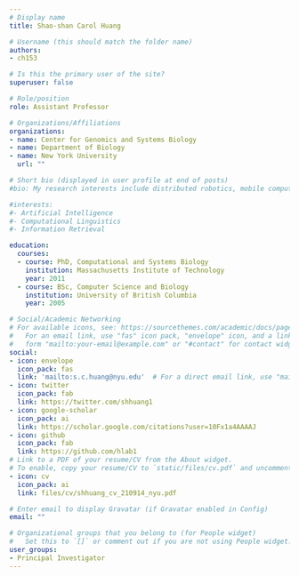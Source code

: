 ```yaml
---
# Display name
title: Shao-shan Carol Huang

# Username (this should match the folder name)
authors:
- ch153

# Is this the primary user of the site?
superuser: false

# Role/position
role: Assistant Professor

# Organizations/Affiliations
organizations:
- name: Center for Genomics and Systems Biology
- name: Department of Biology
- name: New York University
  url: ""

# Short bio (displayed in user profile at end of posts)
#bio: My research interests include distributed robotics, mobile computing and programmable matter.

#interests:
#- Artificial Intelligence
#- Computational Linguistics
#- Information Retrieval

education:
  courses:
  - course: PhD, Computational and Systems Biology
    institution: Massachusetts Institute of Technology
    year: 2011
  - course: BSc, Computer Science and Biology
    institution: University of British Columbia
    year: 2005

# Social/Academic Networking
# For available icons, see: https://sourcethemes.com/academic/docs/page-builder/#icons
#   For an email link, use "fas" icon pack, "envelope" icon, and a link in the
#   form "mailto:your-email@example.com" or "#contact" for contact widget.
social:
- icon: envelope
  icon_pack: fas
  link: 'mailto:s.c.huang@nyu.edu'  # For a direct email link, use "mailto:test@example.org".
- icon: twitter
  icon_pack: fab
  link: https://twitter.com/shhuang1
- icon: google-scholar
  icon_pack: ai
  link: https://scholar.google.com/citations?user=10Fx1a4AAAAJ
- icon: github
  icon_pack: fab
  link: https://github.com/hlab1
# Link to a PDF of your resume/CV from the About widget.
# To enable, copy your resume/CV to `static/files/cv.pdf` and uncomment the lines below.
- icon: cv
  icon_pack: ai
  link: files/cv/shhuang_cv_210914_nyu.pdf

# Enter email to display Gravatar (if Gravatar enabled in Config)
email: ""

# Organizational groups that you belong to (for People widget)
#   Set this to `[]` or comment out if you are not using People widget.
user_groups:
- Principal Investigator
---
```


